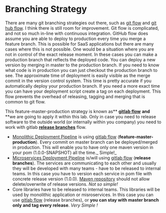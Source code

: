 # Branching Strategy

There are many git branching strategies out there, such as [git flow](http://nvie.com/posts/a-successful-git-branching-model/) and [git hub flow](http://scottchacon.com/2011/08/31/github-flow.html). I think there is still room for improvement. Git flow is complicated, and not so much in-line with continuous integration. GitHub flow does assume you are able to deploy to production every time you merge a feature branch. This is possible for SaaS applications but there are many cases where this is not possible. One would be a situation where you are not in control of the exact release moment. In these cases you can make a production branch that reflects the deployed code. You can deploy a new version by merging in master to the production branch. If you need to know what code is in production you can just checkout the production branch to see. The approximate time of deployment is easily visible as the merge commit in the version control system. This time is pretty accurate if you automatically deploy your production branch. If you need a more exact time you can have your deployment script create a tag on each deployment. This flow prevents the overhead of releasing, tagging and merging that is common to git flow.

This feature-master-production strategy is known as** **[**gitlab flow**](https://about.gitlab.com/2014/09/29/gitlab-flow)** **and** **we are going to apply it within this lab. Only in case you need to release software to the outside world \(or internally within you company\) you need to work with gitlab [**release branches**](https://docs.gitlab.com/ee/workflow/gitlab_flow.html#release-branches-with-gitlab-flow) flow.

* [Monolithic Deployment Pipeline](/chapter3/monolithic-delivery-pattern.md) is using [gitlab flow](https://about.gitlab.com/2014/09/29/gitlab-flow) \(**feature-master-production**\). Every commit on master branch can be deployed/merged in production. This will enable you to have only one maven version in your pom \(1.0.0-SNAPSHOT\) all the time._ Simple!_
* [Microservices Deployment Pipeline](/chapter3/microservices-delivery-pattern.md) is/will using  [gitlab flow](https://about.gitlab.com/2014/09/29/gitlab-flow) \(**release branches**\). The services are communicating to each other and usually they will be developed with many teams - have to be released to internal teams. In this case you have to version each service in pom file with concrete release version \(1.0.0\). [Maven repository](http://maven.idugalic.pro/) should not allow delete/overwrite of release versions. _Not so simple!_
* Core libraries have to be released to internal teams. This libraries will be used by monolithic application or misroservices. In this case you can use [gitlab flow](https://about.gitlab.com/2014/09/29/gitlab-flow) \(release branches\), or **you can stay with master branch only and tag every release**. _Very Simple !_



